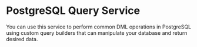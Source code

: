 # PostgreSQL Query Service

You can use this service to perform common DML operations in PostgreSQL
using custom query builders that can manipulate your database and return
desired data.
